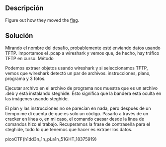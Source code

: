 ## Descripción
Figure out how they moved the [flag](https://mercury.picoctf.net/static/b686a99ec088f10b324cfe963bd32dab/tftp.pcapng).

## Solución
Mirando el nombre del desafío, probablemente esté enviando datos usando TFTP. Importamos el .pcap a wireshark y vemos que, de hecho, hay tráfico TFTP en curso.
Método

Podemos extraer objetos usando wireshark y si seleccionamos TFTP, vemos que wireshark detectó un par de archivos. instrucciones, plano, programa y 3 fotos. 

Ejecutar archivo en el archivo de programa nos muestra que es un archivo .deb y está instalando steghide. Esto significa que la bandera está oculta en las imágenes usando steghide.

El plan y las instrucciones no se parecían en nada, pero después de un tiempo me di cuenta de que es solo un código. Pasarlo a través de un cracker en línea o, en mi caso, el comando caesar desde la línea de comandos hizo el trabajo.
Recuperamos la frase de contraseña para el steghide, todo lo que tenemos que hacer es extraer los datos.

picoCTF{h1dd3n_1n_pLa1n_51GHT_18375919}